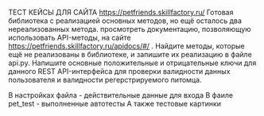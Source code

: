 ТЕСТ КЕЙСЫ ДЛЯ САЙТА https://petfriends.skillfactory.ru/
Готовая библиотека с реализацией основных методов, но ещё осталось два нереализованных метода. просмотреть документацию, позволяющую использовать API-методы, на сайте https://petfriends.skillfactory.ru/apidocs/#/ . Найдите методы, которые ещё не реализованы в библиотеке, и запишите их реализацию в файле api.py.
Напишите основные положительные и отрицательные ключи для данного REST API-интерфейса для проверки валидности данных пользователя и валидности регерстрируемого питомца.

В настройках файла - действительные данные для входа
В фаиле pet_test - выполненные автотесты
А также тестовые картинки
